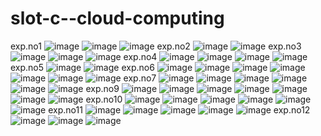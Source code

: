 # slot-c--cloud-computing
exp.no1
![image](https://user-images.githubusercontent.com/113408896/192427131-bfb9c745-7ca4-4b0d-b473-319310efe42b.png)
![image](https://user-images.githubusercontent.com/113408896/192427401-e1ee84e5-f956-40b1-84a1-8463cd35058c.png)
![image](https://user-images.githubusercontent.com/113408896/192427431-2323e676-bf14-4492-8450-49c91ee021b3.png)
exp.no2
![image](https://user-images.githubuserpcontent.com/113408896/192427500-e03132ab-970c-4190-9874-dc81c38eb722.png)
![image](https://user-images.githubusercontent.com/113408896/192427697-b2255dc1-3d9d-4eed-8403-02f3ba5aa918.png)
exp.no3
![image](https://user-images.githubusercontent.com/113408896/192427754-9b87e7b9-a346-4198-95de-da03356685e7.png)
![image](https://user-images.githubusercontent.com/113408896/192427780-7e2a7a39-0e0d-485c-bbf1-6790d92b7da1.png)
![image](https://user-images.githubusercontent.com/113408896/192427811-a9978494-9206-4068-9fba-60fb691de30f.png)
exp.no4
![image](https://user-images.githubusercontent.com/113408896/192427862-222d91c9-537b-44ff-8144-09abcaa59794.png)
![image](https://user-images.githubusercontent.com/113408896/192427898-6dfc4de0-b23a-4260-9802-58e76f710e1a.png)
![image](https://user-images.githubusercontent.com/113408896/192427931-04174f8b-41fe-43b2-9df7-c45fd3856c74.png)
![image](https://user-images.githubusercontent.com/113408896/192427952-1c5900a3-0d17-436b-826a-ae18387582db.png)
exp.no5
![image](https://user-images.githubusercontent.com/113408896/192428021-e523dfc7-f9b1-4da8-8057-90a89aef9fce.png)
![image](https://user-images.githubusercontent.com/113408896/192428042-b87bc807-0458-4f26-a645-72b69459a564.png)
exp.no6
![image](https://user-images.githubusercontent.com/113408896/192940087-f0285c70-602e-446b-8f11-f8704a7ffa08.png)
![image](https://user-images.githubusercontent.com/113408896/192940117-ce59fd20-61ec-45c6-882b-f476c4089290.png)
![image](https://user-images.githubusercontent.com/113408896/192940142-8e31b470-fb79-472f-8e2c-fea538f096ac.png)
![image](https://user-images.githubusercontent.com/113408896/192940166-202efb8c-96b8-4a03-8c3c-7b367f78b024.png)
![image](https://user-images.githubusercontent.com/113408896/192940190-bfc72cec-78da-4489-85cb-c1a3fe2708dd.png)
![image](https://user-images.githubusercontent.com/113408896/192940218-aa38721d-2456-4593-8eb9-8753fa331ca1.png)
![image](https://user-images.githubusercontent.com/113408896/192940251-e31c2bd3-d605-4b32-81d6-c21115465573.png)
exp.no7
![image](https://user-images.githubusercontent.com/113408896/192940299-eb9a8a4d-efd9-44e6-833e-6c2faa5110d2.png)
![image](https://user-images.githubusercontent.com/113408896/192940326-9ac0ef95-0b38-48de-982d-25a04de1313f.png)
![image](https://user-images.githubusercontent.com/113408896/192940406-32b3e763-65bf-4f8b-8767-9eb8bced1bc9.png)
![image](https://user-images.githubusercontent.com/113408896/192940433-11fad761-f21b-484f-8198-1f0386039374.png)
![image](https://user-images.githubusercontent.com/113408896/192940472-5d0c84d4-3887-4f9b-a72c-67ef3b937b9e.png)
![image](https://user-images.githubusercontent.com/113408896/192940529-1fcd1a3f-a1ac-4b29-8bf7-69d5e9dcd7dd.png)
exp.no9
![image](https://user-images.githubusercontent.com/113408896/192940661-db6437b5-b4ba-4a8e-926c-2bf9c2d12333.png)
![image](https://user-images.githubusercontent.com/113408896/192940698-e7151468-bea2-4df2-b163-f38a69bae532.png)
![image](https://user-images.githubusercontent.com/113408896/192940718-596372f6-6f1d-4e6b-b91d-9f32d8db96f1.png)
![image](https://user-images.githubusercontent.com/113408896/192940749-a1193a2d-0ac1-412c-b333-c1017a0ed852.png)
![image](https://user-images.githubusercontent.com/113408896/192940780-035e057e-a7f7-4580-af86-bebe65d1b0fc.png)
![image](https://user-images.githubusercontent.com/113408896/192940819-c407588d-92e8-4d75-b6f0-3c3affb798ad.png)
![image](https://user-images.githubusercontent.com/113408896/192940851-3830654d-98f1-40a0-9bb0-61ce876c15aa.png)
exp.no10
![image](https://user-images.githubusercontent.com/113408896/192940927-c35c997e-8b7a-499e-bcca-d5f6f6ec6f74.png)
![image](https://user-images.githubusercontent.com/113408896/192940973-521a90ad-790b-4ad0-bc82-d8be20aea2a5.png)
![image](https://user-images.githubusercontent.com/113408896/192941012-bcaa4308-a7d3-46c7-bad8-14b02c5d7ef2.png)
![image](https://user-images.githubusercontent.com/113408896/192941057-61aeb628-748e-4c7d-b10e-3fa501e84c61.png)
![image](https://user-images.githubusercontent.com/113408896/192941105-e64ff2e4-e0c1-4e81-a9ff-a1293ca33baf.png)
![image](https://user-images.githubusercontent.com/113408896/192941134-de476720-a171-492b-a56d-569a20cd47a9.png)
exp.no11
![image](https://user-images.githubusercontent.com/113408896/192941178-76e13b76-a89e-4766-aa9d-408d100ffc42.png)
![image](https://user-images.githubusercontent.com/113408896/192941217-26847d62-7429-490c-9a2e-cb7541c52983.png)
![image](https://user-images.githubusercontent.com/113408896/192941241-c6d5cd7f-d313-4ad6-b3b9-881992115cdd.png)
![image](https://user-images.githubusercontent.com/113408896/192941263-ff13a381-422e-47ac-a0c4-e52e014dd05d.png)
![image](https://user-images.githubusercontent.com/113408896/192941311-0345a8fc-2cfc-423c-884f-9e979ddfe3a1.png)
exp.no12
![image](https://user-images.githubusercontent.com/113408896/192943103-f4ff7001-c931-4852-98c4-6774e80e77d2.png)
![image](https://user-images.githubusercontent.com/113408896/192943127-461f4277-51e8-4960-930f-d4d383b17e46.png)
![image](https://user-images.githubusercontent.com/113408896/192943155-287ca523-8cc4-40c3-940c-172b65b5f86c.png)


